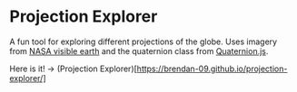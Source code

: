 # Projection Explorer

A fun tool for exploring different projections of the globe. Uses imagery from [NASA visible earth](https://visibleearth.nasa.gov/collection/1484/blue-marble) and the quaternion class from [Quaternion.js](https://github.com/infusion/Quaternion.js).

Here is it! -> (Projection Explorer)[https://brendan-09.github.io/projection-explorer/]
